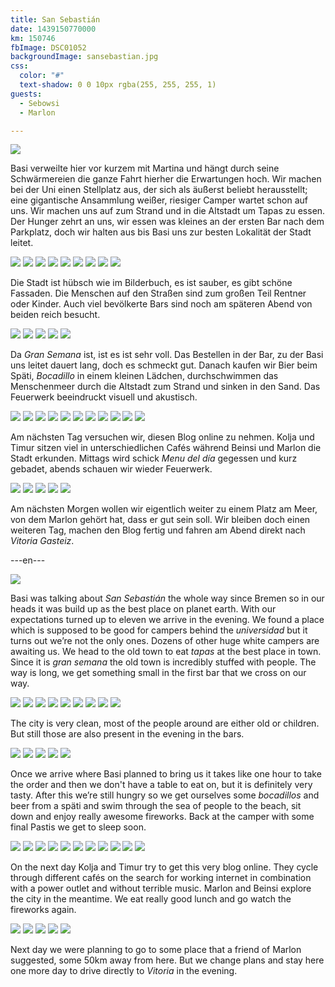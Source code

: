 ```yaml
---
title: San Sebastián
date: 1439150770000
km: 150746
fbImage: DSC01052
backgroundImage: sansebastian.jpg
css:
  color: "#"
  text-shadow: 0 0 10px rgba(255, 255, 255, 1)
guests:
  - Sebowsi
  - Marlon

---
```


![](DSC01070)

Basi verweilte hier vor kurzem mit Martina und hängt durch seine Schwärmereien die ganze Fahrt hierher die Erwartungen hoch. Wir machen bei der Uni einen Stellplatz aus, der sich als äußerst beliebt herausstellt; eine gigantische Ansammlung weißer, riesiger Camper wartet schon auf uns. Wir machen uns auf zum Strand und in die Altstadt um Tapas zu essen. Der Hunger zehrt an uns, wir essen was kleines an der ersten Bar nach dem Parkplatz, doch wir halten aus bis Basi uns zur besten Lokalität der Stadt leitet.

![](DSC01052)
![](DSC01053)
![](DSC01082)
![](DSC01057)
![](DSC01060)
![](DSC01066)
![](DSC01072)
![](DSC01074)
![](IMG_9301)

Die Stadt ist hübsch wie im Bilderbuch, es ist sauber, es gibt schöne Fassaden. Die Menschen auf den Straßen sind zum großen Teil Rentner oder Kinder. Auch viel bevölkerte Bars sind noch am späteren Abend von beiden reich besucht.

![](IMG_9299)
![](DSC01077)
![](IMG_9305)
![](IMG_9467)
![](IMG_9323)

Da *Gran Semana* ist, ist es ist sehr voll. Das Bestellen in der Bar, zu der Basi uns leitet dauert lang, doch es schmeckt gut. Danach kaufen wir Bier beim Späti, *Bocadillo* in einem kleinen Lädchen, durchschwimmen das Menschenmeer durch die Altstadt zum Strand und sinken in den Sand. Das Feuerwerk beeindruckt visuell und akustisch.

![](DSC01130)
![](IMG_9330)
![](DSC01100)
![](IMG_9363)
![](IMG_9395)
![](IMG_9397)
![](IMG_9398)
![](IMG_9400)
![](IMG_9404)
![](IMG_9433)
![](IMG_9435)

Am nächsten Tag versuchen wir, diesen Blog online zu nehmen. Kolja und Timur sitzen viel in unterschiedlichen Cafés während Beinsi und Marlon die Stadt erkunden. Mittags wird schick *Menu del día* gegessen und kurz gebadet, abends schauen wir wieder Feuerwerk.

![](DSC01158)
![](DSC01160)
![](IMG_9450)
![](IMG_9452)
![](DSC01163)

Am nächsten Morgen wollen wir eigentlich weiter zu einem Platz am Meer, von dem Marlon gehört hat, dass er gut sein soll. Wir bleiben doch einen weiteren Tag, machen den Blog fertig und fahren am Abend direkt nach *Vitoria Gasteiz*.

---en---

![](DSC01070)

Basi was talking about *San Sebastián* the whole way since Bremen so in our heads it was build up as the best place on planet earth. With our expectations turned up to eleven we arrive in the evening. We found a place which is supposed to be good for campers behind the *universidad* but it turns out we’re not the only ones. Dozens of other huge white campers are awaiting us. We head to the old town to eat *tapas* at the best place in town. Since it is *gran semana* the old town is incredibly stuffed with people. The way is long, we get something small in the first bar that we cross on our way.

![](DSC01052)
![](DSC01053)
![](DSC01082)
![](DSC01057)
![](DSC01060)
![](DSC01066)
![](DSC01072)
![](DSC01074)
![](IMG_9301)

The city is very clean, most of the people around are either old or children. But still those are also present in the evening in the bars.

![](IMG_9299)
![](DSC01077)
![](IMG_9305)
![](IMG_9467)
![](IMG_9323)

Once we arrive where Basi planned to bring us it takes like one hour to take the order and then we don't have a table to eat on, but it is definitely very tasty. After this we’re still hungry so we get ourselves some *bocadillos* and beer from a späti and swim through the sea of people to the beach, sit down and enjoy really awesome fireworks. Back at the camper with some final Pastis we get to sleep soon.

![](DSC01130)
![](IMG_9330)
![](DSC01100)
![](IMG_9363)
![](IMG_9395)
![](IMG_9397)
![](IMG_9398)
![](IMG_9400)
![](IMG_9404)
![](IMG_9433)
![](IMG_9435)

On the next day Kolja and Timur try to get this very blog online. They cycle through different cafés on the search for working internet in combination with a power outlet and without terrible music. Marlon and Beinsi explore the city in the meantime. We eat really good lunch and go watch the fireworks again.

![](DSC01158)
![](DSC01160)
![](IMG_9450)
![](IMG_9452)
![](DSC01163)

Next day we were planning to go to some place that a friend of Marlon suggested, some 50km away from here. But we change plans and stay here one more day to drive directly to *Vitoria* in the evening.
